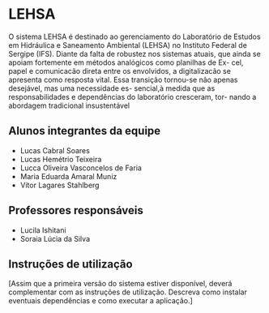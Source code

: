 # LEHSA

O sistema LEHSA é destinado
ao gerenciamento do Laboratório de Estudos em Hidráulica e Saneamento Ambiental
(LEHSA) no Instituto Federal de Sergipe (IFS). Diante da falta de robustez nos sistemas
atuais, que ainda se apoiam fortemente em métodos analógicos como planilhas de Ex-
cel, papel e comunicacão direta entre os envolvidos, a digitalizacão se apresenta como
resposta vital. Essa transição tornou-se não apenas desejável, mas uma necessidade es-
sencial,à medida que as responsabilidades e dependências do laboratório cresceram, tor-
nando a abordagem tradicional insustentável

## Alunos integrantes da equipe

* Lucas Cabral Soares
* Lucas Hemétrio Teixeira
* Lucca Oliveira Vasconcelos de Faria
* Maria Eduarda Amaral Muniz
* Vítor Lagares Stahlberg

## Professores responsáveis

* Lucila Ishitani
* Soraia Lúcia da Silva

## Instruções de utilização

[Assim que a primeira versão do sistema estiver disponível, deverá complementar com as instruções de utilização. Descreva como instalar eventuais dependências e como executar a aplicação.]

